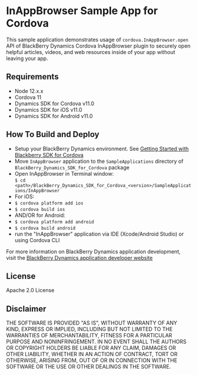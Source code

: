 # InAppBrowser Sample App for Cordova

This sample application demonstrates usage of `cordova.InAppBrowser.open` API of BlackBerry Dynamics Cordova InAppBrowser plugin to securely open helpful articles, videos, and web resources inside of your app without leaving your app.

## Requirements
* Node 12.x.x
* Cordova 11
* Dynamics SDK for Cordova v11.0
* Dynamics SDK for iOS v11.0
* Dynamics SDK for Android v11.0

## How To Build and Deploy
* Setup your BlackBerry Dynamics environment. See [Getting Started with Blackberry SDK for Cordova](https://docs.blackberry.com/en/development-tools/blackberry-dynamics-sdk-cordova/latest)
* Move `InAppBrowser` application to the `SampleApplications` directory of `BlackBerry_Dynamics_SDK_for_Cordova` package
* Open InAppBrowser in Terminal window:  
`$ cd <path>/BlackBerry_Dynamics_SDK_for_Cordova_<version>/SampleApplications/InAppBrowser`
* For iOS:
* `$ cordova platform add ios`
* `$ cordova build ios`
* AND/OR for Android:
* `$ cordova platform add android`
* `$ cordova build android`
* run the "InAppBrowser" application via IDE (Xcode/Android Studio) or using Cordova CLI


For more information on BlackBerry Dynamics application development, visit the [BlackBerry Dynamics application developer website](https://developers.blackberry.com/dynamics)


## License

Apache 2.0 License


## Disclaimer

THE SOFTWARE IS PROVIDED "AS IS", WITHOUT WARRANTY OF ANY KIND, EXPRESS OR IMPLIED, INCLUDING BUT NOT LIMITED TO THE WARRANTIES OF MERCHANTABILITY, FITNESS FOR A PARTICULAR PURPOSE AND NONINFRINGEMENT. IN NO EVENT SHALL THE AUTHORS OR COPYRIGHT HOLDERS BE LIABLE FOR ANY CLAIM, DAMAGES OR OTHER LIABILITY, WHETHER IN AN ACTION OF CONTRACT, TORT OR OTHERWISE, ARISING FROM, OUT OF OR IN CONNECTION WITH THE SOFTWARE OR THE USE OR OTHER DEALINGS IN THE SOFTWARE.
